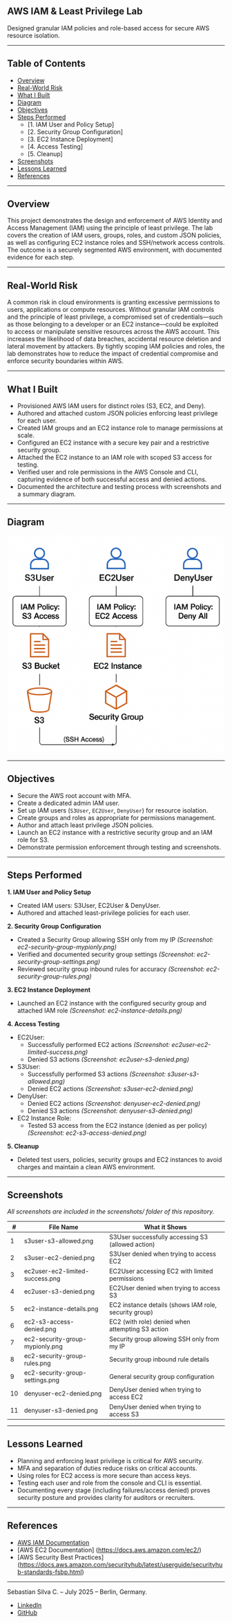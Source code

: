 ## AWS IAM & Least Privilege Lab

Designed granular IAM policies and role-based access for secure AWS resource isolation.

---

## Table of Contents

- [Overview](#overview)
- [Real-World Risk](#real-world-risk)
- [What I Built](#what-i-built)
- [Diagram](#diagram)
- [Objectives](#objectives)
- [Steps Performed](#steps-performed)
  - [1. IAM User and Policy Setup]
  - [2. Security Group Configuration]
  - [3. EC2 Instance Deployment]
  - [4. Access Testing]
  - [5. Cleanup]
- [Screenshots](#screenshots)
- [Lessons Learned](#lessons-learned)
- [References](#references)

---

## Overview

This project demonstrates the design and enforcement of AWS Identity and Access Management (IAM) using the principle of least privilege. The lab covers the creation of IAM users, groups, roles, and custom JSON policies, as well as configuring EC2 instance roles and SSH/network access controls. The outcome is a securely segmented AWS environment, with documented evidence for each step.

---

## Real-World Risk

A common risk in cloud environments is granting excessive permissions to users, applications or compute resources. Without granular IAM controls and the principle of least privilege, a compromised set of credentials—such as those belonging to a developer or an EC2 instance—could be exploited to access or manipulate sensitive resources across the AWS account. This increases the likelihood of data breaches, accidental resource deletion and lateral movement by attackers. By tightly scoping IAM policies and roles, the lab demonstrates how to reduce the impact of credential compromise and enforce security boundaries within AWS.

---

## What I Built

- Provisioned AWS IAM users for distinct roles (S3, EC2, and Deny).
- Authored and attached custom JSON policies enforcing least privilege for each user.
- Created IAM groups and an EC2 instance role to manage permissions at scale.
- Configured an EC2 instance with a secure key pair and a restrictive security group.
- Attached the EC2 instance to an IAM role with scoped S3 access for testing.
- Verified user and role permissions in the AWS Console and CLI, capturing evidence of both successful access and denied actions.
- Documented the architecture and testing process with screenshots and a summary diagram.

---

## Diagram

![AWS Security Lab – IAM & Least Privilege](diagram.png)

---

## Objectives

- Secure the AWS root account with MFA.
- Create a dedicated admin IAM user.
- Set up IAM users (`S3User`, `EC2User`, `DenyUser`) for resource isolation.
- Create groups and roles as appropriate for permissions management.
- Author and attach least privilege JSON policies.
- Launch an EC2 instance with a restrictive security group and an IAM role for S3.
- Demonstrate permission enforcement through testing and screenshots.

---

## Steps Performed

**1. IAM User and Policy Setup**
   - Created IAM users: S3User, EC2User & DenyUser.
   - Authored and attached least-privilege policies for each user.

**2. Security Group Configuration**
   - Created a Security Group allowing SSH only from my IP *(Screenshot: ec2-security-group-mypionly.png)*
   - Verified and documented security group settings *(Screenshot: ec2-security-group-settings.png)*
   - Reviewed security group inbound rules for accuracy *(Screenshot: ec2-security-group-rules.png)*

**3. EC2 Instance Deployment**
   - Launched an EC2 instance with the configured security group and attached IAM role *(Screenshot: ec2-instance-details.png)*

**4. Access Testing**
   - EC2User:
     - Successfully performed EC2 actions *(Screenshot: ec2user-ec2-limited-success.png)*
     - Denied S3 actions *(Screenshot: ec2user-s3-denied.png)*
   - S3User:
     - Successfully performed S3 actions *(Screenshot: s3user-s3-allowed.png)*
     - Denied EC2 actions *(Screenshot: s3user-ec2-denied.png)*
   - DenyUser:
     - Denied EC2 actions *(Screenshot: denyuser-ec2-denied.png)*
     - Denied S3 actions *(Screenshot: denyuser-s3-denied.png)*
   - EC2 Instance Role:
     - Tested S3 access from the EC2 instance (denied as per policy)*(Screenshot: ec2-s3-access-denied.png)*

**5. Cleanup**
   - Deleted test users, policies, security groups and EC2 instances to avoid charges and maintain a clean AWS environment.
   
---

## Screenshots

*All screenshots are included in the screenshots/ folder of this repository.*

| #  | File Name                          | What it Shows                                       |
|----|------------------------------------|-----------------------------------------------------|
| 1  | s3user-s3-allowed.png              | S3User successfully accessing S3 (allowed action)   |
| 2  | s3user-ec2-denied.png              | S3User denied when trying to access EC2             |
| 3  | ec2user-ec2-limited-success.png    | EC2User accessing EC2 with limited permissions      |
| 4  | ec2user-s3-denied.png              | EC2User denied when trying to access S3             |
| 5  | ec2-instance-details.png           | EC2 instance details (shows IAM role, security group)|
| 6  | ec2-s3-access-denied.png           | EC2 (with role) denied when attempting S3 action    |
| 7  | ec2-security-group-mypionly.png    | Security group allowing SSH only from my IP         |
| 8  | ec2-security-group-rules.png       | Security group inbound rule details                 |
| 9  | ec2-security-group-settings.png    | General security group configuration                |
| 10 | denyuser-ec2-denied.png            | DenyUser denied when trying to access EC2           |
| 11 | denyuser-s3-denied.png             | DenyUser denied when trying to access S3            |

---

## Lessons Learned

- Planning and enforcing least privilege is critical for AWS security.
- MFA and separation of duties reduce risks on critical accounts.
- Using roles for EC2 access is more secure than access keys.
- Testing each user and role from the console and CLI is essential.
- Documenting every stage (including failures/access denied) proves security posture and provides clarity for auditors or recruiters.

---

## References

- [AWS IAM Documentation](https://docs.aws.amazon.com/IAM/latest/UserGuide/introduction.html)
- [AWS EC2 Documentation]  (https://docs.aws.amazon.com/ec2/)
- [AWS Security Best Practices]  (https://docs.aws.amazon.com/securityhub/latest/userguide/securityhub-standards-fsbp.html)

---

Sebastian Silva C. – July 2025 – Berlin, Germany.
- [LinkedIn](https://www.linkedin.com/in/sebastiansilc/)
- [GitHub](https://github.com/SebaSilC)
